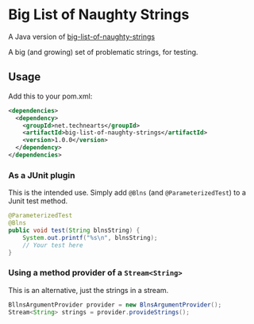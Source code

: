 # Big List of Naughty Strings

A Java version of [big-list-of-naughty-strings](https://github.com/minimaxir/big-list-of-naughty-strings)

A big (and growing) set of problematic strings, for testing.

## Usage

Add this to your pom.xml:

```xml
<dependencies>
  <dependency>
    <groupId>net.technearts</groupId>
    <artifactId>big-list-of-naughty-strings</artifactId>
    <version>1.0.0</version>
  </dependency>
</dependencies>
```
### As a JUnit plugin

This is the intended use. Simply add `@Blns` (and `@ParameterizedTest`) to a Junit test method.

```java
@ParameterizedTest
@Blns
public void test(String blnsString) {
    System.out.printf("%s\n", blnsString);
    // Your test here
}
```

### Using a method provider of a `Stream<String>`

This is an alternative, just the strings in a stream.

```java
BllnsArgumentProvider provider = new BlnsArgumentProvider();
Stream<String> strings = provider.provideStrings();
```